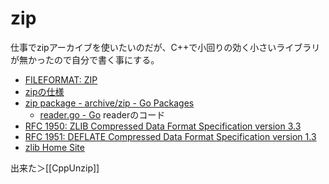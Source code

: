 # zip

仕事でzipアーカイブを使いたいのだが、C++で小回りの効く小さいライブラリが無かったので自分で書く事にする。

- [FILEFORMAT: ZIP](https://docs.fileformat.com/compression/zip/)
- [zipの仕様](https://pkware.cachefly.net/webdocs/casestudies/APPNOTE.TXT)
- [zip package - archive/zip - Go Packages](https://pkg.go.dev/archive/zip)
    - [reader.go - Go](https://cs.opensource.google/go/go/+/refs/tags/go1.21.0:src/archive/zip/reader.go) readerのコード
- [RFC 1950: ZLIB Compressed Data Format Specification version 3.3](https://www.rfc-editor.org/rfc/rfc1950)
- [RFC 1951: DEFLATE Compressed Data Format Specification version 1.3](https://www.rfc-editor.org/rfc/rfc1951)
- [zlib Home Site](https://www.zlib.net/)

出来た＞[[CppUnzip]]
